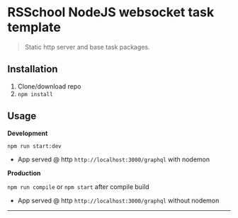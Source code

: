 # RSSchool NodeJS websocket task template

> Static http server and base task packages.

## Installation

1. Clone/download repo
2. `npm install`

## Usage

**Development**

`npm run start:dev`

- App served @ http `http://localhost:3000/graphql` with nodemon

  

**Production**

`npm run compile` or `npm start` after compile build

- App served @ http `http://localhost:3000/graphql` without nodemon

  

---
